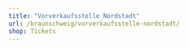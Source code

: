 ```yaml
---
title: "Vorverkaufsstelle Nordstadt"
url: /braunschweig/vorverkaufsstelle-nordstadt/
shop: Tickets
---
```

